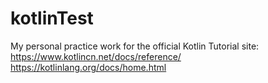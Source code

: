 # kotlinTest
My personal practice work for the official Kotlin Tutorial site:  
https://www.kotlincn.net/docs/reference/<br>
https://kotlinlang.org/docs/home.html
